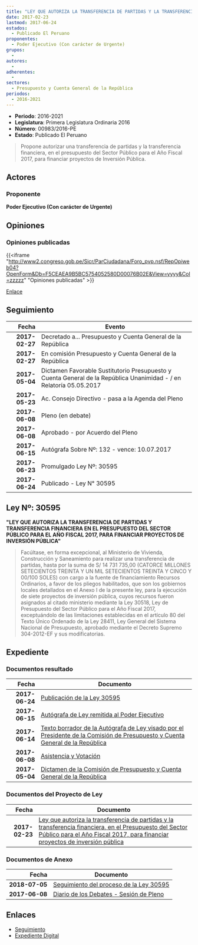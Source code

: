 ```yaml
---
title: "LEY QUE AUTORIZA LA TRANSFERENCIA DE PARTIDAS Y LA TRANSFERENCIA FINANCIERA, EN EL PRESUPUESTO DEL SECTOR PÚBLICO PARA EL AÑO FISCAL 2017, PARA FINANCIAR PROYECTOS DE INVERSIÓN PÚBLICA."
date: 2017-02-23
lastmod: 2017-06-24
estados: 
  - Publicado El Peruano
proponentes: 
  - Poder Ejecutivo (Con carácter de Urgente)
grupos: 
  - 
autores: 
  - 
adherentes: 
  - 
sectores: 
  - Presupuesto y Cuenta General de la República
periodos: 
  - 2016-2021
---
```


- **Periodo**: 2016-2021
- **Legislatura**: Primera Legislatura Ordinaria 2016
- **Número**: 00983/2016-PE
- **Estado**: Publicado El Peruano

> Propone autorizar una transferencia de partidas y la transferencia financiera, en el presupuesto del Sector Público para el Año Fiscal 2017, para financiar proyectos de Inversión Pública.


## Actores

### Proponente

**Poder Ejecutivo (Con carácter de Urgente)**


## Opiniones

### Opiniones publicadas

{{<iframe "http://www2.congreso.gob.pe/Sicr/ParCiudadana/Foro_pvp.nsf/RepOpiweb04?OpenForm&Db=F5CEAEA9B5BC5754052580D00076B02E&View=yyyy&Col=zzzzz" "Opiniones publicadas" >}}

[Enlace](http://www2.congreso.gob.pe/Sicr/ParCiudadana/Foro_pvp.nsf/RepOpiweb04?OpenForm&Db=F5CEAEA9B5BC5754052580D00076B02E&View=yyyy&Col=zzzzz)

## Seguimiento

| Fecha | Evento |
|------:|--------|
| **2017-02-27** | Decretado a... Presupuesto y Cuenta General de la República|
| **2017-02-27** | En comisión Presupuesto y Cuenta General de la República|
| **2017-05-04** | Dictamen Favorable Sustitutorio Presupuesto y Cuenta General de la República Unanimidad - / en Relatoría 05.05.2017|
| **2017-05-23** | Ac. Consejo Directivo - pasa a la Agenda del Pleno|
| **2017-06-08** | Pleno (en debate)|
| **2017-06-08** | Aprobado - por Acuerdo del Pleno|
| **2017-06-15** | Autógrafa Sobre Nº: 132 - vence: 10.07.2017|
| **2017-06-23** | Promulgado Ley Nº: 30595|
| **2017-06-24** | Publicado - Ley N° 30595|

## Ley Nº: 30595

**"LEY QUE AUTORIZA LA TRANSFERENCIA DE PARTIDAS Y TRANSFERENCIA FINANCIERA EN EL PRESUPUESTO DEL SECTOR PÚBLICO PARA EL AÑO FISCAL 2017, PARA FINANCIAR PROYECTOS DE INVERSIÓN PÚBLICA"**

> Facúltase, en forma excepcional, al Ministerio de Vivienda, Construcción y Saneamiento para realizar una transferencia de partidas, hasta por la suma de S/ 14 731 735,00 (CATORCE MILLONES SETECIENTOS TREINTA Y UN MIL SETECIENTOS TREINTA Y CINCO Y 00/100 SOLES) con cargo a la fuente de financiamiento Recursos Ordinarios, a favor de los pliegos habilitados, que son los gobiernos locales detallados en el Anexo I de la presente ley, para la ejecución de siete proyectos de inversión pública, cuyos recursos fueron asignados al citado ministerio mediante la Ley 30518, Ley de Presupuesto del Sector Público para el Año Fiscal 2017, exceptuándolo de las limitaciones establecidas en el artículo 80 del Texto Único Ordenado de la Ley 28411, Ley General del Sistema Nacional de Presupuesto, aprobado mediante el Decreto Supremo 304-2012-EF y sus modificatorias.


## Expediente


### Documentos resultado

| Fecha | Documento |
|------:|--------|
| **2017-06-24** | [Publicación de la Ley 30595](http://www.leyes.congreso.gob.pe/Documentos/2016_2021/ADLP/Normas_Legales/30595-LEY.pdf) |
| **2017-06-15** | [Autógrafa de Ley remitida al Poder Ejecutivo](http://www.leyes.congreso.gob.pe/Documentos/2016_2021/Autografas/Ley_y_de_Resolucion_Legislativa/AU0098320170615.pdf) |
| **2017-06-14** | [Texto borrador de la Autógrafa de Ley visado por el Presidente de la Comisión de Presupuesto y Cuenta General de la República](http://www.leyes.congreso.gob.pe/Documentos/2016_2021/Texto_Borrador_de_Autografa/BAU0098320170614.pdf) |
| **2017-06-08** | [Asistencia y Votación](http://www.leyes.congreso.gob.pe/Documentos/2016_2021/Asistencia_y_Votacion/Proyectos_de_Ley/AV0098320170608.pdf) |
| **2017-05-04** | [Dictamen de la Comisión de Presupuesto y Cuenta General de la República](http://www.leyes.congreso.gob.pe/Documentos/2016_2021/Dictamenes/Proyectos_de_Ley/00983DC17MAY20170504.PDF) |

### Documentos del Proyecto de Ley

| Fecha | Documento |
|------:|--------|
| **2017-02-23** | [Ley que autoriza la transferencia de partidas y la transferencia financiera, en el Presupuesto del Sector Público para el Año Fiscal 2017, para financiar proyectos de inversión pública](http://www.leyes.congreso.gob.pe/Documentos/2016_2021/Proyectos_de_Ley_y_de_Resoluciones_Legislativas/PL0098320170223.pdf) |

### Documentos de Anexo

| Fecha | Documento |
|------:|--------|
| **2018-07-05** | [Seguimiento del proceso de la Ley 30595](http://www.leyes.congreso.gob.pe/Documentos/2016_2021/Seguimiento_de_Proyectos_de_Ley/00983PL20180705.pdf) |
| **2017-06-08** | [Diario de los Debates - Sesión de Pleno](http://www.leyes.congreso.gob.pe/Documentos/2016_2021/ADLP/Diario_Debates/30595_DD.pdf) |

## Enlaces 

- [Seguimiento](http://www2.congreso.gob.pe/Sicr/TraDocEstProc/CLProLey2016.nsf/f7fff46988ca05b1052578e100829cc7/8b2edfd968416190052580d00074321e?OpenDocument)
- [Expediente Digital](http://www2.congreso.gob.pe/Sicr/TraDocEstProc/CLProLey2016.nsf/f7fff46988ca05b1052578e100829cc7/8b2edfd968416190052580d00074321e?OpenDocument&Click=05257FB7005EB655.eb71d0cf91d8294e05256cdf006b5706/$Body/0.1C6C)
